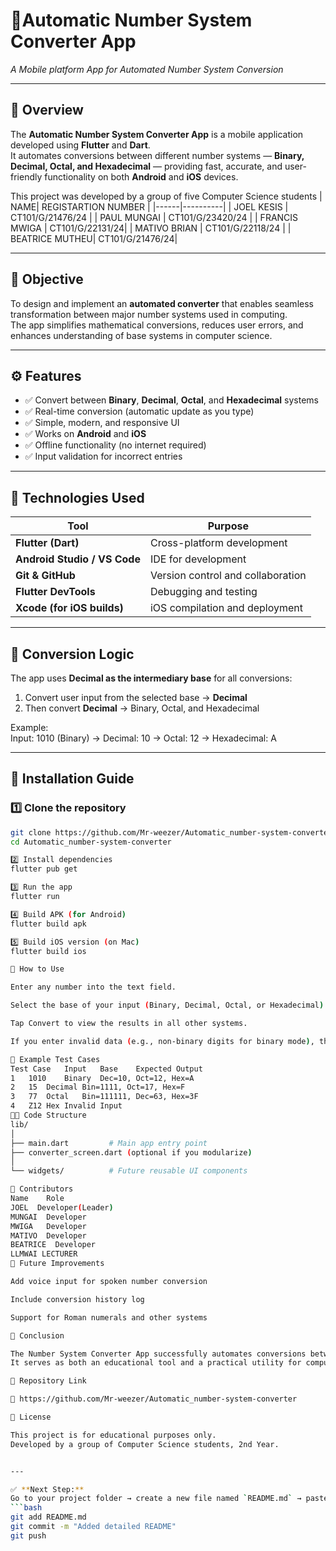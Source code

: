 # 📱Automatic Number System Converter App  
_A Mobile platform App for Automated Number System Conversion_

---

## 🧩 Overview  
The **Automatic Number System Converter App** is a mobile application developed using **Flutter** and **Dart**.  
It automates conversions between different number systems — **Binary, Decimal, Octal, and Hexadecimal** — providing fast, accurate, and user-friendly functionality on both **Android** and **iOS** devices.

This project was developed by a group of five Computer Science students 
| NAME| REGISTARTION NUMBER |
|------|----------|
| JOEL KESIS | CT101/G/21476/24 |
| PAUL MUNGAI | CT101/G/23420/24 |
| FRANCIS MWIGA |  CT101/G/22131/24|
| MATIVO BRIAN | CT101/G/22118/24 |
| BEATRICE MUTHEU| CT101/G/21476/24|

---

## 🧠 Objective  
To design and implement an **automated converter** that enables seamless transformation between major number systems used in computing.  
The app simplifies mathematical conversions, reduces user errors, and enhances understanding of base systems in computer science.

---

## ⚙️ Features  
- ✅ Convert between **Binary**, **Decimal**, **Octal**, and **Hexadecimal** systems  
- ✅ Real-time conversion (automatic update as you type)  
- ✅ Simple, modern, and responsive UI  
- ✅ Works on **Android** and **iOS**  
- ✅ Offline functionality (no internet required)  
- ✅ Input validation for incorrect entries  

---

## 🧰 Technologies Used  
| Tool | Purpose |
|------|----------|
| **Flutter (Dart)** | Cross-platform development |
| **Android Studio / VS Code** | IDE for development |
| **Git & GitHub** | Version control and collaboration |
| **Flutter DevTools** | Debugging and testing |
| **Xcode (for iOS builds)** | iOS compilation and deployment |

---

## 🧮 Conversion Logic

The app uses **Decimal as the intermediary base** for all conversions:

1. Convert user input from the selected base → **Decimal**  
2. Then convert **Decimal** → Binary, Octal, and Hexadecimal  

Example:  
Input: 1010 (Binary)
→ Decimal: 10
→ Octal: 12
→ Hexadecimal: A


---

## 🧭 Installation Guide

### 1️⃣ Clone the repository
```bash
git clone https://github.com/Mr-weezer/Automatic_number-system-converter.git
cd Automatic_number-system-converter

2️⃣ Install dependencies
flutter pub get

3️⃣ Run the app
flutter run

4️⃣ Build APK (for Android)
flutter build apk

5️⃣ Build iOS version (on Mac)
flutter build ios

🧩 How to Use

Enter any number into the text field.

Select the base of your input (Binary, Decimal, Octal, or Hexadecimal).

Tap Convert to view the results in all other systems.

If you enter invalid data (e.g., non-binary digits for binary mode), the app will display “Invalid Input.”

🧪 Example Test Cases
Test Case	Input	Base	Expected Output
1	1010	Binary	Dec=10, Oct=12, Hex=A
2	15	Decimal	Bin=1111, Oct=17, Hex=F
3	77	Octal	Bin=111111, Dec=63, Hex=3F
4	Z12	Hex	Invalid Input
👨‍💻 Code Structure
lib/
│
├── main.dart         # Main app entry point
├── converter_screen.dart (optional if you modularize)
│
└── widgets/          # Future reusable UI components

👥 Contributors
Name	Role
JOEL  Developer(Leader)
MUNGAI	Developer
MWIGA   Developer
MATIVO  Developer
BEATRICE  Developer
LLMWAI LECTURER 
🚀 Future Improvements

Add voice input for spoken number conversion

Include conversion history log

Support for Roman numerals and other systems

🏁 Conclusion

The Number System Converter App successfully automates conversions between different number systems and demonstrates efficient use of Flutter for cross-platform development.
It serves as both an educational tool and a practical utility for computer science learners.

📎 Repository Link

🔗 https://github.com/Mr-weezer/Automatic_number-system-converter

📜 License

This project is for educational purposes only.
Developed by a group of Computer Science students, 2nd Year.


---

✅ **Next Step:**  
Go to your project folder → create a new file named `README.md` → paste the above text → then run:
```bash
git add README.md
git commit -m "Added detailed README"
git push
